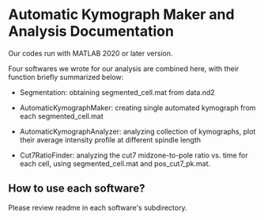 # Automatic Kymograph Maker and Analysis Documentation

Our codes run with MATLAB 2020 or later version. 

Four softwares we wrote for our analysis are combined here, with their function briefly summarized below: 

- Segmentation:  obtaining segmented_cell.mat from data.nd2  

- AutomaticKymographMaker:  creating single automated kymograph from each segmented_cell.mat  

- AutomaticKymographAnalyzer:   analyzing collection of kymographs, plot their average intensity profile at different spindle length

- Cut7RatioFinder:   analyzing the cut7 midzone-to-pole ratio vs. time for each cell, using segmented_cell.mat and pos_cut7_pk.mat.



## How to use each software? 

Please review readme in each software's subdirectory. 
